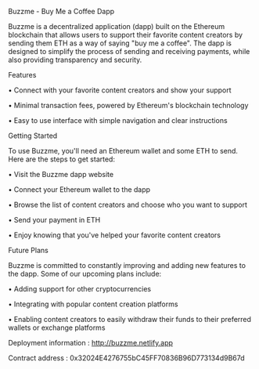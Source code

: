 Buzzme - Buy Me a Coffee Dapp

Buzzme is a decentralized application (dapp) built on the Ethereum blockchain that allows users to support their favorite content creators by sending them ETH as a way of saying "buy me a coffee". The dapp is designed to simplify the process of sending and receiving payments, while also providing transparency and security.

Features

• Connect with your favorite content creators and show your support

• Minimal transaction fees, powered by Ethereum's blockchain technology

• Easy to use interface with simple navigation and clear instructions

Getting Started

To use Buzzme, you'll need an Ethereum wallet and some ETH to send. Here are the steps to get started:

• Visit the Buzzme dapp website

• Connect your Ethereum wallet to the dapp

• Browse the list of content creators and choose who you want to support

• Send your payment in ETH

• Enjoy knowing that you've helped your favorite content creators

Future Plans

Buzzme is committed to constantly improving and adding new features to the dapp. Some of our upcoming plans include:

• Adding support for other cryptocurrencies

• Integrating with popular content creation platforms

• Enabling content creators to easily withdraw their funds to their preferred wallets or exchange platforms


Deployment information : http://buzzme.netlify.app

Contract address : 0x32024E4276755bC45FF70836B96D773134d9B67d
